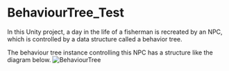 # BehaviourTree_Test
In this Unity project, a day in the life of a fisherman is recreated by an NPC, which is controlled by a data structure called a behavior tree.

The behaviour tree instance controlling this NPC has a structure like the diagram below.
![BehaviourTree](https://user-images.githubusercontent.com/66341676/189650557-ac03cf38-b9cd-4d9d-ba05-ceac14f24403.png)
